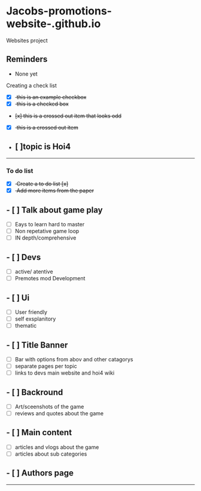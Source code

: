 # Jacobs-promotions-website-.github.io
Websites project

## Reminders
- None yet

Creating a check list
- [x] <del> this is an example checkbox </del>
- [x] <del> this is a checked box </del>
- <del> [x] this is a crossed out item that looks odd </del>
- [x] <del> this is a crossed out item </del>
- ## [ ]topic is Hoi4
---

### To do list
- [x] <del> Create a to do list [x] </del>
- [x] <del> Add more items from the paper </del>
## - [ ] Talk about game play
 - [ ] Eays to learn hard to master
- [ ] Non repetative game loop
- [ ] IN depth/comprehensive
## - [ ] Devs
 - [ ] active/ atentive
- [ ] Premotes mod Development
## - [ ] Ui
 - [ ] User friendly
 - [ ] self exsplanitory
- [ ] thematic
## - [ ] Title Banner
 - [ ] Bar with options from abov and other catagorys
- [ ] separate pages per topic
- [ ] links to devs main website and hoi4 wiki
## - [ ] Backround
 - [ ] Art/sceenshots of the game
- [ ] reviews and quotes about the game
## - [ ] Main content
 - [ ] articles and vlogs about the game
 - [ ] articles about sub categories
 ## - [ ] Authors page
---
